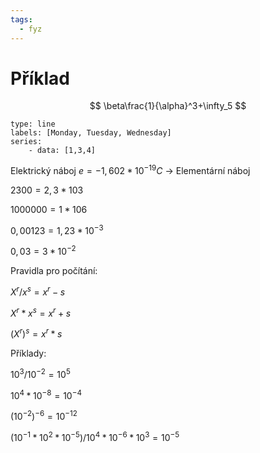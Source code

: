 ```yaml
---
tags:
  - fyz
---
```

# Příklad
$$
\beta\frac{1}{\alpha}^3+\infty_5
$$

```chart
type: line
labels: [Monday, Tuesday, Wednesday]
series:
	- data: [1,3,4]
```

Elektrický náboj $e  = -1,602 * 10^{-19} C$ -> Elementární náboj

$2 300 = 2,3 * 103$

$1 000 000 = 1 * 106$

$0,00123 = 1,23 * 10^{-3}$

$0,03 = 3 * 10^{-2}$

Pravidla pro počítání: 

$X^r/x^s = x^r - s$

$X^r * x^s = x^r + s$

$(X^r)^s = x^r * s$

Příklady: 

$10^3/10^{-2} = 10^5$

$10^4 * 10^{-8} = 10^{-4}$

$(10^{-2})^{-6} = 10^{-12}$

$(10^{-1} * 10^2 * 10^{-5})/10^4 * 10^{-6} * 10^3 = 10^{-5}$